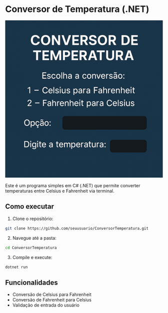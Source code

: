 
# Conversor de Temperatura (.NET)

![Capa do Projeto](./capa.png)

Este é um programa simples em C# (.NET) que permite converter temperaturas entre Celsius e Fahrenheit via terminal.

## Como executar

1. Clone o repositório:
```bash
git clone https://github.com/seuusuario/ConversorTemperatura.git
```

2. Navegue até a pasta:
```bash
cd ConversorTemperatura
```

3. Compile e execute:
```bash
dotnet run
```

## Funcionalidades

- Conversão de Celsius para Fahrenheit
- Conversão de Fahrenheit para Celsius
- Validação de entrada do usuário
